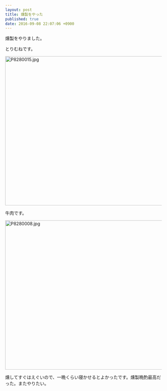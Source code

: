 ```yaml
---
layout: post
title: 燻製をやった
published: true
date: 2016-09-08 22:07:06 +0900
---
```


燻製をやりました。

とりむねです。

<a data-flickr-embed="true"  href="https://www.flickr.com/photos/goto_fourteen/29281828246/in/dateposted-public/" title="P8280015.jpg"><img src="https://c7.staticflickr.com/9/8400/29281828246_ee8bde7de2_z.jpg" width="640" height="480" alt="P8280015.jpg"></a><script async src="//embedr.flickr.com/assets/client-code.js" charset="utf-8"></script>

牛肉です。

<a data-flickr-embed="true"  href="https://www.flickr.com/photos/goto_fourteen/28694774193/in/dateposted-public/" title="P8280008.jpg"><img src="https://c2.staticflickr.com/9/8176/28694774193_136e531e7a_z.jpg" width="640" height="480" alt="P8280008.jpg"></a><script async src="//embedr.flickr.com/assets/client-code.js" charset="utf-8"></script>

燻してすぐはえぐいので、一晩くらい寝かせるとよかったです。燻製晩酌最高だった。またやりたい。
